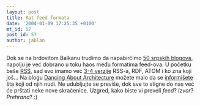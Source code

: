 ```yaml
---
layout: post
title: Rat feed formata
date: '2004-01-09 17:25:35 +0100'
mt_id: 57
post_id: 57
author: jablan
---
```

Dok se na brdovitom Balkanu trudimo da napabirčimo [50 srpskih blogova](http://zombie.codewalkers.com/2004/01/04/50_blogaeeta_u_2004), napolju je već dobrano u toku haos među formatima feed-ova. U početku beše [RSS](http://www.webreference.com/authoring/languages/xml/rss/intro/), sad evo imamo već [3-4 verzije](http://www.xml.com/pub/a/2002/12/18/dive-into-xml.html) RSS-a, RDF, ATOM i ko zna koji još... Na blogu [Dancing About Architecture](http://www.burningdoor.com/eric/) možete malo da se [informišete](http://www.burningdoor.com/eric/archives/000239.html) šta koji od njih nudi. Ne udubljujte se previše, dok sve to stigne do nas već će prštati neke nove skraćenice. Uzgred, kako biste vi preveli _feed_? _Izvor_? _Prehrana_? :)

